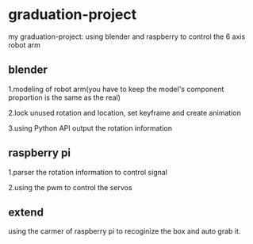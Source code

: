 # graduation-project
my graduation-project: using blender and raspberry to control the 6 axis robot arm

## blender
1.modeling of robot arm(you have to keep the model's component proportion is the same as the real)

2.lock unused rotation and location, set keyframe and create animation

3.using Python API output the rotation information

## raspberry pi
1.parser the rotation information to control signal

2.using the pwm to control the servos


## extend
using the carmer of raspberry pi to recoginize the box and auto grab it.



